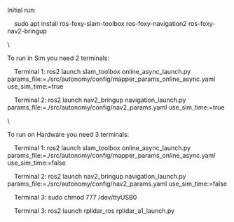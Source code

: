 Initial run:

&nbsp;&nbsp;&nbsp;&nbsp;sudo apt install ros-foxy-slam-toolbox ros-foxy-navigation2 ros-foxy-nav2-bringup

\


To run in Sim you need 2 terminals:

&nbsp;&nbsp;&nbsp;&nbsp;Terminal 1: ros2 launch slam_toolbox online_async_launch.py params_file:=./src/autonomy/config/mapper_params_online_async.yaml use_sim_time:=true

&nbsp;&nbsp;&nbsp;&nbsp;Terminal 2: ros2 launch nav2_bringup navigation_launch.py params_file:=./src/autonomy/config/nav2_params.yaml use_sim_time:=true


\


To run on Hardware you need 3 terminals:

&nbsp;&nbsp;&nbsp;&nbsp;Terminal 1: ros2 launch slam_toolbox online_async_launch.py params_file:=./src/autonomy/config/mapper_params_online_async.yaml use_sim_time:=false

&nbsp;&nbsp;&nbsp;&nbsp;Terminal 2: ros2 launch nav2_bringup navigation_launch.py params_file:=./src/autonomy/config/nav2_params.yaml use_sim_time:=false

&nbsp;&nbsp;&nbsp;&nbsp;Terminal 3: sudo chmod 777 /dev/ttyUSB0 
  
&nbsp;&nbsp;&nbsp;&nbsp;Terminal 3: ros2 launch rplidar_ros rplidar_a1_launch.py
